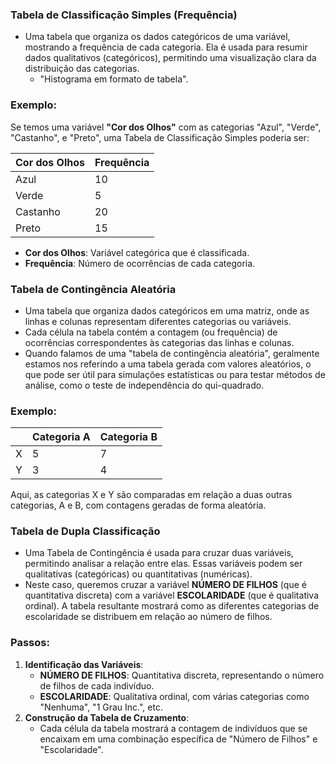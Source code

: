 ### Tabela de Classificação Simples (Frequência)

- Uma tabela que organiza os dados categóricos de uma variável, mostrando a frequência de cada categoria. Ela é usada para resumir dados qualitativos (categóricos), permitindo uma visualização clara da distribuição das categorias. 
	- "Histograma em formato de tabela".
### Exemplo:
Se temos uma variável **"Cor dos Olhos"** com as categorias "Azul", "Verde", "Castanho", e "Preto", uma Tabela de Classificação Simples poderia ser:

| Cor dos Olhos | Frequência |
|---------------|------------|
| Azul          | 10         |
| Verde         | 5          |
| Castanho      | 20         |
| Preto         | 15         |
- **Cor dos Olhos**: Variável categórica que é classificada.
- **Frequência**: Número de ocorrências de cada categoria.
### Tabela de Contingência Aleatória

- Uma tabela que organiza dados categóricos em uma matriz, onde as linhas e colunas representam diferentes categorias ou variáveis. 
- Cada célula na tabela contém a contagem (ou frequência) de ocorrências correspondentes às categorias das linhas e colunas.
- Quando falamos de uma "tabela de contingência aleatória", geralmente estamos nos referindo a uma tabela gerada com valores aleatórios, o que pode ser útil para simulações estatísticas ou para testar métodos de análise, como o teste de independência do qui-quadrado.
### Exemplo:

|     | Categoria A | Categoria B |
|-----|-------------|-------------|
| X   |      5      |      7      |
| Y   |      3      |      4      |
Aqui, as categorias X e Y são comparadas em relação a duas outras categorias, A e B, com contagens geradas de forma aleatória.
### Tabela de Dupla Classificação

- Uma Tabela de Contingência é usada para cruzar duas variáveis, permitindo analisar a relação entre elas. Essas variáveis podem ser qualitativas (categóricas) ou quantitativas (numéricas). 
- Neste caso, queremos cruzar a variável **NÚMERO DE FILHOS** (que é quantitativa discreta) com a variável **ESCOLARIDADE** (que é qualitativa ordinal). A tabela resultante mostrará como as diferentes categorias de escolaridade se distribuem em relação ao número de filhos.
### Passos:
1. **Identificação das Variáveis**:
   - **NÚMERO DE FILHOS**: Quantitativa discreta, representando o número de filhos de cada indivíduo.
   - **ESCOLARIDADE**: Qualitativa ordinal, com várias categorias como "Nenhuma", "1 Grau Inc.", etc.
2. **Construção da Tabela de Cruzamento**:
   - Cada célula da tabela mostrará a contagem de indivíduos que se encaixam em uma combinação específica de "Número de Filhos" e "Escolaridade".